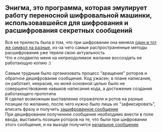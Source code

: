Энигма, это программа, которая эмулирует работу переносной шифровальной машинки, использовавшейся для шифрования и расшифрования секретных сообщений
----------------------------------------------------------------------------------------------------------------------------------------------------
Вся ее прелесть была в том, что при шифровании она меняла [один и тот же символ на разные](https://github.com/SixthCrowned/Personal-Repository/blob/main/Enigma/ScreenShot2.png), из-за чего самые распространенные методы расшифрования уже теряли свою актуальность<br>
Что и сподвигло меня на непреодолимое желание воссоздать ее работающую копию :)<br><br>
Самым трудным было организовать процесс "вращения" роторов и обратное дешифрование сообщения. Код ужасен, в плане написания, он работает, некрасив, но моей основной целью было не совершенствование навыков написания кода, а достижение создания работающего прототипа<br>
Я сделал возможным выставление отражателя и ротов на разные позиции по желанию, после чего нужно было лишь их "зафиксировать", вписать фразу и получить [зашифрованное сообщение](https://github.com/SixthCrowned/Personal-Repository/blob/main/Enigma/ScreenShot3.png)<br>
При дешифровании полученное сообщение необходимо внести в поле ввода, выставить позиции роторов на те, что были при шифровании этого сообщения, и на выходе получится [начальное сообщение](https://github.com/SixthCrowned/Personal-Repository/blob/main/Enigma/ScreenShot4.png)<br>
